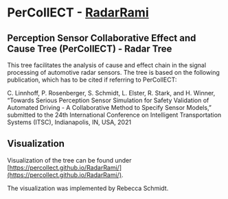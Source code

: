 # PerCollECT - [RadarRami](https://percollect.github.io/RadarRami/)
## Perception Sensor Collaborative Effect and Cause Tree (PerCollECT) - Radar Tree

This tree facilitates the analysis of cause and effect chain in the signal processing of automotive radar sensors. The tree is based on the following publication, which has to be cited if referring to PerCollECT:

C. Linnhoff, P. Rosenberger, S. Schmidt, L. Elster, R. Stark, and H. Winner, “Towards Serious Perception Sensor Simulation for Safety Validation of Automated Driving - A Collaborative Method to Specify Sensor Models,” submitted to the 24th International Conference on Intelligent Transportation Systems (ITSC), Indianapolis, IN, USA, 2021

## Visualization

Visualization of the tree can be found under [https://percollect.github.io/RadarRami/](https://percollect.github.io/RadarRami/).

The visualization was implemented by Rebecca Schmidt.